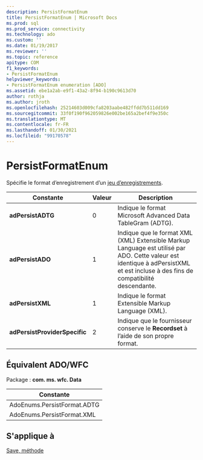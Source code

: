 ```yaml
---
description: PersistFormatEnum
title: PersistFormatEnum | Microsoft Docs
ms.prod: sql
ms.prod_service: connectivity
ms.technology: ado
ms.custom: ''
ms.date: 01/19/2017
ms.reviewer: ''
ms.topic: reference
apitype: COM
f1_keywords:
- PersistFormatEnum
helpviewer_keywords:
- PersistFormatEnum enumeration [ADO]
ms.assetid: ebe1a2ab-e9f1-43a2-8f94-b190c9613d70
author: rothja
ms.author: jroth
ms.openlocfilehash: 25214603d009cfa8203aabe482ffdd7b511dd169
ms.sourcegitcommit: 33f0f190f962059826e002be165a2bef4f9e350c
ms.translationtype: MT
ms.contentlocale: fr-FR
ms.lasthandoff: 01/30/2021
ms.locfileid: "99170578"
---
```

# <a name="persistformatenum"></a>PersistFormatEnum
Spécifie le format d’enregistrement d’un [jeu d’enregistrements](./recordset-object-ado.md).  
  
|Constante|Valeur|Description|  
|--------------|-----------|-----------------|  
|**adPersistADTG**|0|Indique le format Microsoft Advanced Data TableGram (ADTG).|  
|**adPersistADO**|1|Indique que le format XML (XML) Extensible Markup Language est utilisé par ADO. Cette valeur est identique à adPersistXML et est incluse à des fins de compatibilité descendante.|  
|**adPersistXML**|1|Indique le format Extensible Markup Language (XML).|  
|**adPersistProviderSpecific**|2|Indique que le fournisseur conserve le **Recordset** à l’aide de son propre format.|  
  
## <a name="adowfc-equivalent"></a>Équivalent ADO/WFC  
 Package : **com. ms. wfc. Data**  
  
|Constante|  
|--------------|  
|AdoEnums.PersistFormat.ADTG|  
|AdoEnums.PersistFormat.XML|  
  
## <a name="applies-to"></a>S'applique à  
 [Save, méthode](./save-method.md)